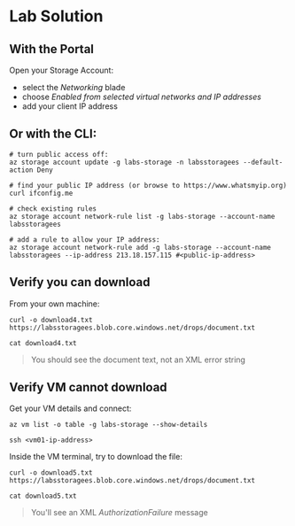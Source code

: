 # Lab Solution

## With the Portal

Open your Storage Account:

- select the _Networking_ blade
- choose _Enabled from selected virtual networks and IP addresses_ 
- add your client IP address

## Or with the CLI:

```
# turn public access off:
az storage account update -g labs-storage -n labsstoragees --default-action Deny

# find your public IP address (or browse to https://www.whatsmyip.org)
curl ifconfig.me

# check existing rules
az storage account network-rule list -g labs-storage --account-name labsstoragees

# add a rule to allow your IP address:
az storage account network-rule add -g labs-storage --account-name labsstoragees --ip-address 213.18.157.115 #<public-ip-address>
```

## Verify you can download

From your own machine:

```
curl -o download4.txt https://labsstoragees.blob.core.windows.net/drops/document.txt

cat download4.txt
```

> You should see the document text, not an XML error string

## Verify VM cannot download

Get your VM details and connect:

```
az vm list -o table -g labs-storage --show-details

ssh <vm01-ip-address>
```

Inside the VM terminal, try to download the file:

```
curl -o download5.txt https://labsstoragees.blob.core.windows.net/drops/document.txt

cat download5.txt
```

> You'll see an XML _AuthorizationFailure_ message